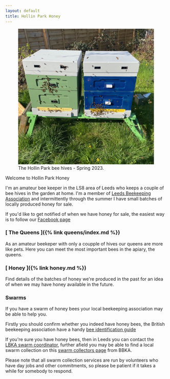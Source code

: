 ```yaml
---
layout: default
title: Hollin Park Honey
---
```


<figure class="figure col-md-4 float-end">
  <a href="/img/hives.jpeg">
    <img src="/img/hives-1024.jpeg" class="figure-img img-fluid rounded" alt="Bee Hives">
  </a>
  <figcaption class="figure-caption">The Hollin Park bee hives - Spring 2023.</figcaption>
</figure>

<p class="lead text-center">Welcome to Hollin Park Honey</p>

I'm an amateur bee keeper in the LS8 area of Leeds who keeps a couple of bee hives in the garden at home. I'm a member of [Leeds Beekeeping Association](https://www.leedsbeekeepers.org.uk/) and intermittently through the summer I have small batches of locally produced honey for sale.

If you'd like to get notified of when we have honey for sale, the easiest way is to follow our [Facebook page](https://www.facebook.com/profile.php?id=100093598976055)

### [ The Queens ]({% link queens/index.md %})

As an amateur beekeper with only a coupple of hives our queens are more like pets. Here you can meet the most important bees in the apiary, the queens.

### [ Honey ]({% link honey.md %})

Find details of the batches of honey we're produced in the past for an idea of when we may have honey available in the future.

### Swarms

If you have a swarm of honey bees your local beekeeping association may be able to help you.

Firstly you should confirm whether you indeed have honey bees, the British beekeeping association have a handy [bee identification guide](https://www.bbka.org.uk/identification)

If you're sure you have honey bees, then in Leeds you can contact the [LBKA swarm coordinator](https://www.leedsbeekeepers.org.uk/swarms), further afield you may be able to find a local swarm collection on this [swarm collectors page](https://www.bbka.org.uk/find-a-local-swarm-collector) from BBKA.

Please note that all swarm collection services are run by volunteers who have day jobs and other commitments, so please be patient if it takes a while for somebody to respond.
